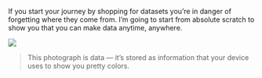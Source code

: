 If you start your journey by shopping for datasets you’re in danger of forgetting where they come from. I’m going to start from absolute scratch to show you that you can make data anytime, anywhere.

![](https://miro.medium.com/max/1400/1*UeMM7z1GYUNSJtX5bBjvoQ.jpeg)

> This photograph is data — it’s stored as information that your device uses to show you pretty colors.